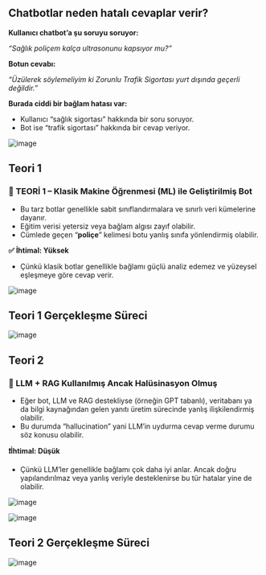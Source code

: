 ## Chatbotlar neden hatalı cevaplar verir?

**Kullanıcı chatbot’a şu soruyu soruyor:**

_“Sağlık poliçem kalça ultrasonunu kapsıyor mu?”_

**Botun cevabı:**

_“Üzülerek söylemeliyim ki Zorunlu Trafik Sigortası yurt dışında geçerli değildir.”_

**Burada ciddi bir bağlam hatası var:**

* Kullanıcı “sağlık sigortası” hakkında bir soru soruyor.
* Bot ise “trafik sigortası” hakkında bir cevap veriyor.

![image](https://github.com/user-attachments/assets/c015b90c-59b2-4141-8f72-8fb6cc62b61a)


## Teori 1

### 🎯 TEORİ 1 – Klasik Makine Öğrenmesi (ML) ile Geliştirilmiş Bot

* Bu tarz botlar genellikle sabit sınıflandırmalara ve sınırlı veri kümelerine dayanır.
* Eğitim verisi yetersiz veya bağlam algısı zayıf olabilir.
* Cümlede geçen “**poliçe**” kelimesi botu yanlış sınıfa yönlendirmiş olabilir.

**✅ İhtimal: Yüksek**
* Çünkü klasik botlar genellikle bağlamı güçlü analiz edemez ve yüzeysel eşleşmeye göre cevap verir.

![image](https://github.com/user-attachments/assets/b6d01fd7-095b-47fe-8ae2-a5136b4b4014)

## Teori 1 Gerçekleşme Süreci 

![image](https://github.com/user-attachments/assets/3f5fc986-85f6-40f4-879c-a145538ea25b)



## Teori 2

### 🤖 LLM + RAG Kullanılmış Ancak Halüsinasyon Olmuş

* Eğer bot, LLM ve RAG destekliyse (örneğin GPT tabanlı), veritabanı ya da bilgi kaynağından gelen yanıtı üretim sürecinde yanlış ilişkilendirmiş olabilir.
* Bu durumda “hallucination” yani LLM’in uydurma cevap verme durumu söz konusu olabilir.

**❗️İhtimal: Düşük**
* Çünkü LLM’ler genellikle bağlamı çok daha iyi anlar. Ancak doğru yapılandırılmaz veya yanlış veriyle desteklenirse bu tür hatalar yine de olabilir.

![image](https://github.com/user-attachments/assets/ad34c386-2997-4557-8e7f-d2f26d644982)


![image](https://github.com/user-attachments/assets/ea43d832-2261-4150-af45-f6f2b159c6e6)


## Teori 2 Gerçekleşme Süreci

![image](https://github.com/user-attachments/assets/1a661098-66a9-4522-a3f9-94d42acfaff5)

